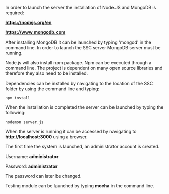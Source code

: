 In order to launch the server the installation of Node.JS and MongoDB is required:

**https://nodejs.org/en**

**https://www.mongodb.com**

After installing MongoDB it can be launched by typing 'mongod' in the command line. 
In order to launch the SSC server MongoDB server must be running.

Node.js will also install npm package. Npm can be executed through a command line.
The project is dependent on many open source libraries and therefore they also need to be
installed. 

Dependencies can be installed by navigating to the location of the SSC folder by using the
command line and typing: 

`npm install`

When the installation is completed the server can be launched by typing the following:

`nodemon server.js`

When the server is running it can be accessed by navigating to **http://localhost:3000** using a
browser.

The first time the system is launched, an administrator account is created. 

Username: **administrator**

Password: **administrator**

The password can later be changed.

Testing module can be launched by typing **mocha** in the command line.